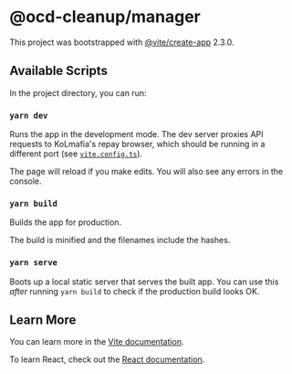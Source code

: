 # @ocd-cleanup/manager

This project was bootstrapped with [@vite/create-app](https://github.com/vitejs/vite/tree/main/packages/create-app) 2.3.0.

## Available Scripts

In the project directory, you can run:

### `yarn dev`

Runs the app in the development mode.
The dev server proxies API requests to KoLmafia's repay browser, which should be running in a different port (see [`vite.config.ts`](./vite.config.ts)).

The page will reload if you make edits. You will also see any errors in the console.

### `yarn build`

Builds the app for production.

The build is minified and the filenames include the hashes.

### `yarn serve`

Boots up a local static server that serves the built app. You can use this _after_ running `yarn build` to check if the production build looks OK.

## Learn More

You can learn more in the [Vite documentation](https://vitejs.dev/guide/).

To learn React, check out the [React documentation](https://reactjs.org/).
